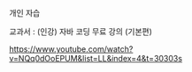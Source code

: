 개인 자습

교과서 : (인강) 자바 코딩 무료 강의 (기본편)

https://www.youtube.com/watch?v=NQq0dOoEPUM&list=LL&index=4&t=30303s
